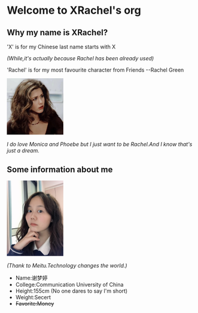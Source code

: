 # Welcome to XRachel's org

## Why my name is XRachel?

'X' is for my Chinese last name starts with X

*(While,it's actually because Rachel has been already used)*

'Rachel' is for my most favourite character from Friends --Rachel Green

<img src="assets/Rachel.jpg"  width="30%" />

*I do love Monica and Phoebe but I just want to be Rachel.And I know that's just a dream.*
## Some information about me 
<img src="assets/me.jpg"  width="30%" />

*(Thank to Meitu.Technology changes the world.)*
- Name:谢梦婷
- College:Communication University of China
- Height:155cm (No one dares to say I'm short)
- Weight:Secert
- ~~Favorite:Money~~